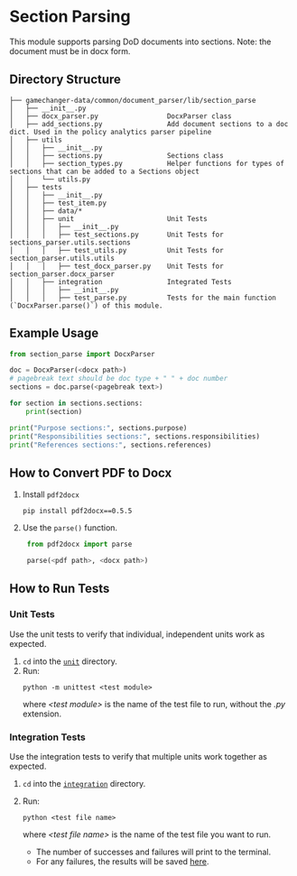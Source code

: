 # Section Parsing

This module supports parsing DoD documents into sections. Note: the document must be in docx form.

## Directory Structure

```
├── gamechanger-data/common/document_parser/lib/section_parse
│   ├── __init__.py
│   ├── docx_parser.py                 DocxParser class
│   ├── add_sections.py                Add document sections to a doc dict. Used in the policy analytics parser pipeline
│   ├── utils
│   │   ├── __init__.py
│   │   ├── sections.py                Sections class
│   │   ├── section_types.py           Helper functions for types of sections that can be added to a Sections object
│   │   └── utils.py
│   ├── tests
│   │   ├── __init__.py
│   │   ├── test_item.py
│   │   ├── data/*
│   │   ├── unit                       Unit Tests
│   │   │   ├── __init__.py
│   │   │   ├── test_sections.py       Unit Tests for sections_parser.utils.sections
│   │   │   ├── test_utils.py          Unit Tests for section_parser.utils.utils
│   │   │   ├── test_docx_parser.py    Unit Tests for section_parser.docx_parser
│   │   ├── integration                Integrated Tests
│   │   │   ├── __init__.py
│   │   │   ├── test_parse.py          Tests for the main function (`DocxParser.parse()`) of this module.
```

## Example Usage

```python
from section_parse import DocxParser

doc = DocxParser(<docx path>)
# pagebreak text should be doc type + " " + doc number
sections = doc.parse(<pagebreak text>)

for section in sections.sections:
    print(section)

print("Purpose sections:", sections.purpose)
print("Responsibilities sections:", sections.responsibilities)
print("References sections:", sections.references)
```

## How to Convert PDF to Docx

1. Install `pdf2docx`
   ```
   pip install pdf2docx==0.5.5
   ```
2. Use the `parse()` function.

   ```python
    from pdf2docx import parse

    parse(<pdf path>, <docx path>)
   ```

## How to Run Tests

### Unit Tests

Use the unit tests to verify that individual, independent units work as expected.

1. `cd` into the [`unit`](tests/unit/) directory.
2. Run:
   ```
   python -m unittest <test module>
   ```
   where _\<test module>_ is the name of the test file to run, without the _.py_ extension.

### Integration Tests

Use the integration tests to verify that multiple units work together as expected.

1. `cd` into the [`integration`](tests/integration/) directory.
2. Run:

   ```
   python <test file name>
   ```

   where _\<test file name>_ is the name of the test file you want to run.

   - The number of successes and failures will print to the terminal.
   - For any failures, the results will be saved [here](tests/data/actual_outputs/).
